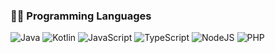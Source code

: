 ### 👨‍💻 Programming Languages
<p>
    <img alt="Java" src="https://img.shields.io/badge/Java-%23007396.svg?logo=Java&logoColor=white">
    <img alt="Kotlin" src="https://img.shields.io/badge/Kotlin-7F52FF.svg?logo=Kotlin&logoColor=white">
    <img alt="JavaScript" src="https://img.shields.io/badge/JavaScript%20-%23F7DF1E.svg?logo=javascript&logoColor=black">
    <img alt="TypeScript" src="https://img.shields.io/badge/TypeScript-3178C6.svg?logo=typescript&logoColor=white">
    <img alt="NodeJS" src="https://img.shields.io/badge/Node.js%20-%2343853D.svg?logo=node.js&logoColor=white">
    <img alt="PHP" src="https://img.shields.io/badge/PHP-%23777BB4.svg?logo=php&logoColor=white">
</p>